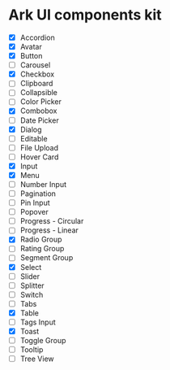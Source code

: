 # Ark UI components kit

- [x] Accordion
- [x] Avatar
- [x] Button
- [ ] Carousel
- [x] Checkbox
- [ ] Clipboard
- [ ] Collapsible
- [ ] Color Picker
- [x] Combobox
- [ ] Date Picker
- [x] Dialog
- [ ] Editable
- [ ] File Upload
- [ ] Hover Card
- [x] Input
- [x] Menu
- [ ] Number Input
- [ ] Pagination
- [ ] Pin Input
- [ ] Popover
- [ ] Progress - Circular
- [ ] Progress - Linear
- [x] Radio Group
- [ ] Rating Group
- [ ] Segment Group
- [x] Select
- [ ] Slider
- [ ] Splitter
- [ ] Switch
- [ ] Tabs
- [x] Table
- [ ] Tags Input
- [x] Toast
- [ ] Toggle Group
- [ ] Tooltip
- [ ] Tree View

